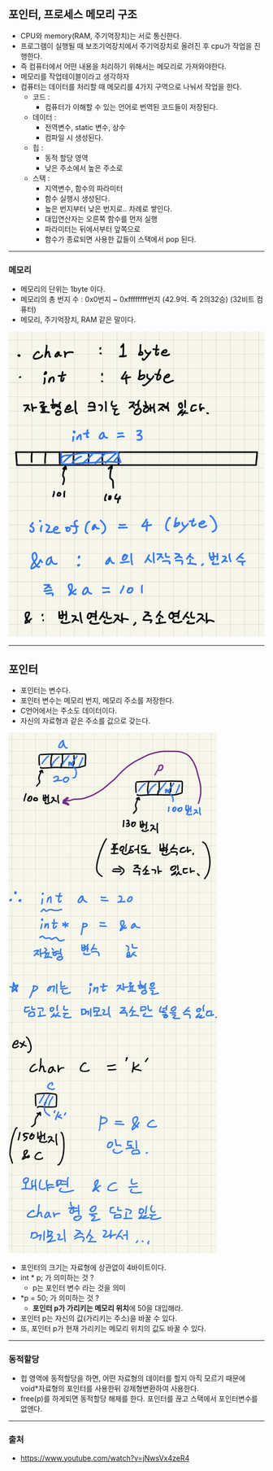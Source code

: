 ## 포인터, 프로세스 메모리 구조

- CPU와 memory(RAM, 주기억장치)는 서로 통신한다.
- 프로그램이 실행될 때 보조기억장치에서 주기억장치로 올려진 후 cpu가 작업을 진행한다. 
- 즉 컴퓨터에서 어떤 내용을 처리하기 위해서는 메모리로 가져와야한다.
- 메모리를 작업테이블이라고 생각하자
- 컴퓨터는 데이터를 처리할 때 메모리를 4가지 구역으로 나눠서 작업을 한다.
  - 코드 :
    - 컴퓨터가 이해할 수 있는 언어로 번역된 코드들이 저장된다.
  - 데이터 : 
    - 전역변수, static 변수, 상수
    - 컴파일 시 생성된다.
  - 힙 :
    - 동적 할당 영역
    - 낮은 주소에서 높은 주소로
  - 스택 :
    - 지역변수, 함수의 파라미터
    - 함수 실행시 생성된다.
    - 높은 번지부터 낮은 번지로.. 차례로 쌓인다.
    - 대입연산자는 오른쪽 함수를 먼저 실행
    - 파라미터는 뒤에서부터 앞쪽으로
    - 함수가 종료되면 사용한 값들이 스택에서 pop 된다.

---

### 메모리

- 메모리의 단위는 1byte 이다.
- 메모리의 총 번지 수 : 0x0번지 ~ 0xffffffff번지 (42.9억. 즉 2의32승) (32비트 컴퓨터)
- 메모리, 주기억장치, RAM 같은 말이다.

![image-20210722233248129](./img/image-20210722233248129.png)

---

## 포인터

- 포인터는 변수다.
- 포인터 변수는 메모리 번지, 메모리 주소를 저장한다.
- C언어에서는 주소도 데이터이다.
- 자신의 자료형과 같은 주소를 값으로 갖는다.

 ![image-20210722234901121](./img/image-20210722234901121.png)

- 포인터의 크기는 자료형에 상관없이 4바이트이다.
- int * p; 가 의미하는 것 ?
  - p는 포인터 변수 라는 것을 의미
- *p = 50; 가 의미하는 것 ?
  - **포인터 p가 가리키는 메모리 위치**에 50을 대입해라.
- 포인터 p는 자신의 값(가리키는 주소)을 바꿀 수 있다.
- 또, 포인터 p가 현재 가리키는 메모리 위치의 값도 바꿀 수 있다.

---

### 동적할당

- 힙 영역에 동적할당을 하면, 어떤 자료형의 데이터를 할지 아직 모르기 때문에 void*자료형의 포인터를 사용한뒤 강제형변환하여 사용한다.
- free(p)를 하게되면 동적할당 해제를 한다. 포인터를 끊고 스택에서 포인터변수를 없앤다.

---

### 출처

- https://www.youtube.com/watch?v=jNwsVx4zeR4